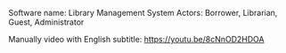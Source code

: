 Software name: Library Management System
Actors: Borrower, Librarian, Guest, Administrator


Manually video with English subtitle: https://youtu.be/8cNnOD2HDOA